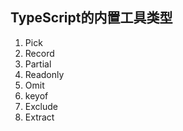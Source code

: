 ## TypeScript的内置工具类型

1. Pick
2. Record
3. Partial
4. Readonly
5. Omit
6. keyof
7. Exclude
8. Extract